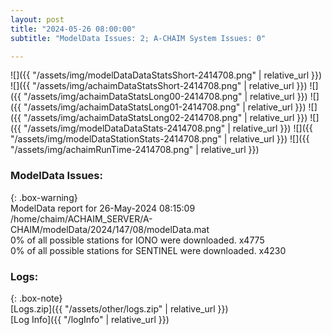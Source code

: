 ```yaml
---
layout: post
title: "2024-05-26 08:00:00"
subtitle: "ModelData Issues: 2; A-CHAIM System Issues: 0"

---
```


![]({{ "/assets/img/modelDataDataStatsShort-2414708.png" | relative_url }})
![]({{ "/assets/img/achaimDataStatsShort-2414708.png" | relative_url }})
![]({{ "/assets/img/achaimDataStatsLong00-2414708.png" | relative_url }})
![]({{ "/assets/img/achaimDataStatsLong01-2414708.png" | relative_url }})
![]({{ "/assets/img/achaimDataStatsLong02-2414708.png" | relative_url }})
![]({{ "/assets/img/modelDataDataStats-2414708.png" | relative_url }})
![]({{ "/assets/img/modelDataStationStats-2414708.png" | relative_url }})
![]({{ "/assets/img/achaimRunTime-2414708.png" | relative_url }})


### ModelData Issues:  
  
{: .box-warning}  
 ModelData report for 26-May-2024 08:15:09   
 /home/chaim/ACHAIM_SERVER/A-CHAIM/modelData/2024/147/08/modelData.mat   
 0% of all possible stations for IONO were downloaded. x4775   
 0% of all possible stations for SENTINEL were downloaded. x4230   
  


### Logs:  
  
{: .box-note}  
[Logs.zip]({{ "/assets/other/logs.zip" | relative_url }})  
[Log Info]({{ "/logInfo" | relative_url }})  
